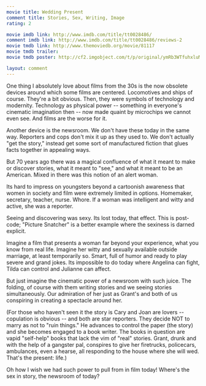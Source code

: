 ```yaml
---
movie title: Wedding Present
comment title: Stories, Sex, Writing, Image
rating: 2

movie imdb link: http://www.imdb.com/title/tt0028486/
comment imdb link: http://www.imdb.com/title/tt0028486/reviews-2
movie tmdb link: http://www.themoviedb.org/movie/81117
movie tmdb trailer: 
movie tmdb poster: http://cf2.imgobject.com/t/p/original/ymRb3WTfuhxluMrzq4NMqx6Vdbb.jpg

layout: comment
---
```


One thing I absolutely love about films from the 30s is the now obsolete devices around which some films are centered. Locomotives and ships of course. They're a bit obvious. Then, they were symbols of technology and modernity. Technology as physical power -- something in everyone's cinematic imagination then -- now made quaint by microchips we cannot even see. And films are the worse for it.

Another device is the newsroom. We don't have these today in the same way. Reporters and cops don't mix it up as they used to. We don't actually "get the story," instead get some sort of manufactured fiction that glues facts together in appealing ways.

But 70 years ago there was a magical confluence of what it meant to make or discover stories, what it meant to "see," and what it meant to be an American. Mixed in there was this notion of an alert woman.

Its hard to impress on youngsters beyond a cartoonish awareness that women in society and film were extremely limited in options. Homemaker, secretary, teacher, nurse. Whore. If a woman was intelligent and witty and active, she was a reporter.

Seeing and discovering was sexy. Its lost today, that effect. This is post-code; "Picture Snatcher" is a better example where the sexiness is darned explicit.

Imagine a film that presents a woman far beyond your experience, what you know from real life. Imagine her witty and sexually available outside marriage, at least temporarily so. Smart, full of humor and ready to play severe and grand jokes. Its impossible to do today where Angelina can fight, Tilda can control and Julianne can affect.

But just imagine the cinematic power of a newsroom with such juice. The folding, of course with them writing stories and we seeing stories simultaneously. Our admiration of her just as Grant's and both of us conspiring in creating a spectacle around her.

(For those who haven't seen it the story is Cary and Joan are lovers -- copulation is obvious -- and both are star reporters. They decide NOT to marry as not to "ruin things." He advances to control the paper (the story) and she becomes engaged to a book writer. The books in question are vapid "self-help" books that lack the vim of "real" stories. Grant, drunk and with the help of a gangster pal, conspires to give her firetrucks, policecars, ambulances, even a hearse, all responding to the house where she will wed. That's the present: life.) 

Oh how I wish we had such power to pull from in film today! Where's the sex in story, the newsroom of today?